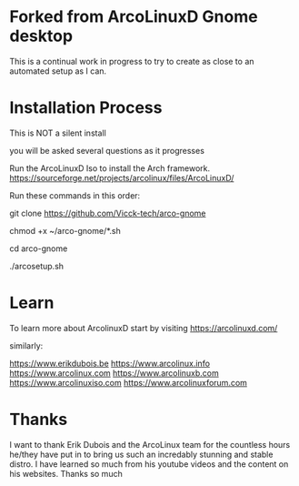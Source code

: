 # Forked from ArcoLinuxD Gnome desktop

This is a continual work in progress to try to create as close to an automated setup as I can.

# Installation Process


This is NOT a silent install

you will be asked several questions as it progresses



Run the ArcoLinuxD Iso to install the Arch framework.
https://sourceforge.net/projects/arcolinux/files/ArcoLinuxD/

Run these commands in this order:


git clone https://github.com/Vicck-tech/arco-gnome

chmod +x ~/arco-gnome/*.sh 

cd arco-gnome

./arcosetup.sh

# Learn

To learn more about ArcolinuxD start by visiting https://arcolinuxd.com/

similarly:

https://www.erikdubois.be
https://www.arcolinux.info
https://www.arcolinux.com
https://www.arcolinuxb.com
https://www.arcolinuxiso.com
https://www.arcolinuxforum.com

# Thanks

I want to thank Erik Dubois and the ArcoLinux team for the countless hours he/they have put in to bring us such an incredably stunning and stable distro. I have learned so much from his youtube videos and the content on his websites. Thanks so much

